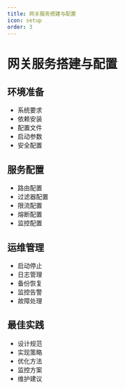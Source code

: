 ```yaml
---
title: 网关服务搭建与配置
icon: setup
order: 3
---
```


# 网关服务搭建与配置

## 环境准备
- 系统要求
- 依赖安装
- 配置文件
- 启动参数
- 安全配置

## 服务配置
- 路由配置
- 过滤器配置
- 限流配置
- 熔断配置
- 监控配置

## 运维管理
- 启动停止
- 日志管理
- 备份恢复
- 监控告警
- 故障处理

## 最佳实践
- 设计规范
- 实现策略
- 优化方法
- 监控方案
- 维护建议

